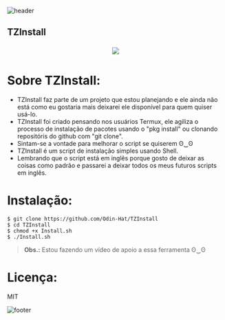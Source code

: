 ![header](https://capsule-render.vercel.app/api?type=wave&color=gradient&height=150&section=header)
<br/>
## TZInstall

<p align="center">
  <img src="https://cdn.discordapp.com/attachments/877641811718443050/1071241916529770556/image0.gif" style="border: 5px solid white">
</p>

# Sobre TZInstall:
* TZInstall faz parte de um projeto que estou planejando e ele ainda não está como eu gostaria mais deixarei ele disponível para quem quiser usá-lo.
* TZInstall foi criado pensando nos usuários Termux, ele agiliza o processo de instalação de pacotes usando o "pkg install" ou clonando repositóris do github com "git clone".
* Sintam-se a vontade para melhorar o script se quiserem   ʘ⁠‿⁠ʘ
* TZInstall é um script de instalação simples usando Shell.
* Lembrando que o script está em inglês porque gosto de deixar as coisas como padrão e passarei a deixar todos os meus futuros scripts em inglês. 

# Instalação:
```
$ git clone https://github.com/Odin-Hat/TZInstall
$ cd TZInstall
$ chmod +x Install.sh
$ ./Install.sh
```

> **Obs.:** Estou fazendo um vídeo de apoio a essa ferramenta  ʘ⁠‿⁠ʘ

# Licença:
MIT

![footer](https://capsule-render.vercel.app/api?type=wave&color=gradient&height=150&section=footer)
